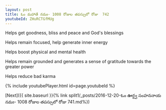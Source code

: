```yaml
---
layout: post
title: ఓం మహాతే నమః- 1008 రోజుల తపస్సులో రోజు  742
youtubeId: ZHuRCTGfMUg
---
```

 
 
Helps get goodness, bliss and peace and God's blessings
 
Helps remain focused, help generate inner energy 
 
Helps boost physical and mental health 
 
Helps remain grounded and generates a sense of gratitude towards the greater power 
 
Helps reduce bad karma
 
 
 
 


{% include youtubePlayer.html id=page.youtubeId %}
 
[Next]({{ site.baseurl }}{% link  split1/_posts/2016-12-20-ఓం ఊర్ధ్వ సంహననాయ నమః- 1008 రోజుల తపస్సులో రోజు  741.md%})
 
